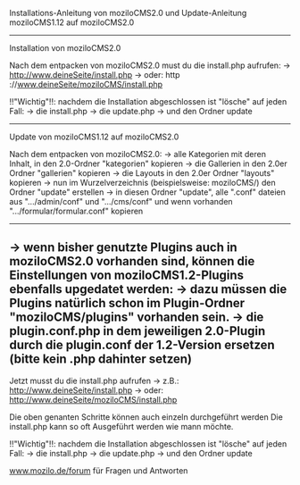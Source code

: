 Installations-Anleitung von moziloCMS2.0
und Update-Anleitung moziloCMS1.12 auf moziloCMS2.0

________________________________________________

Installation von moziloCMS2.0

Nach dem entpacken von moziloCMS2.0 must du die install.php aufrufen:
-> http://www.deineSeite/install.php
-> oder: http ://www.deineSeite/moziloCMS/install.php

!!"Wichtig"!!: nachdem die Installation abgeschlossen ist "lösche" auf jeden Fall:
-> die install.php
-> die update.php
-> und den Ordner update

________________________________________________

Update von moziloCMS1.12 auf moziloCMS2.0

Nach dem entpacken von moziloCMS2.0:
-> alle Kategorien mit deren Inhalt, in den 2.0-Ordner "kategorien" kopieren
-> die Gallerien in den 2.0er Ordner "gallerien" kopieren
-> die Layouts in den 2.0er Ordner "layouts" kopieren
-> nun im Wurzelverzeichnis (beispielsweise: moziloCMS/) den Ordner "update" erstellen
-> in diesen Ordner "update", alle ".conf" dateien aus ".../admin/conf" und ".../cms/conf" und wenn vorhanden ".../formular/formular.conf" kopieren

------------------------------------------------
-> wenn bisher genutzte Plugins auch in moziloCMS2.0 vorhanden sind, können die Einstellungen von moziloCMS1.2-Plugins ebenfalls upgedatet werden:
-> dazu müssen die Plugins natürlich schon im Plugin-Ordner "moziloCMS/plugins" vorhanden sein.
-> die plugin.conf.php in dem jeweiligen 2.0-Plugin durch die plugin.conf der 1.2-Version ersetzen (bitte kein .php dahinter setzen)
------------------------------------------------

Jetzt musst du die install.php aufrufen
-> z.B.: http://www.deineSeite/install.php
-> oder: http://www.deineSeite/moziloCMS/install.php

Die oben genanten Schritte können auch einzeln durchgeführt werden
Die install.php kann so oft Ausgeführt werden wie mann möchte.

!!"Wichtig"!!: nachdem die Installation abgeschlossen ist "lösche" auf jeden Fall:
-> die install.php
-> die update.php
-> und den Ordner update

www.mozilo.de/forum für Fragen und Antworten
